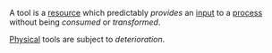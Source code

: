 A tool is a [resource](https://github.com/gcassel/Modular-Organization-Terminology/blob/master/terms/resource.md) which predictably *provides* an [input](https://github.com/gcassel/Modular-Organization-Terminology/blob/master/terms/input.md) to a [process](https://github.com/gcassel/Modular-Organization-Terminology/blob/master/terms/process.md) without being *consumed* or *transformed*.

[Physical](https://github.com/gcassel/Modular-Organization-Terminology/blob/master/terms/physical.md) tools are subject to *deterioration*.
